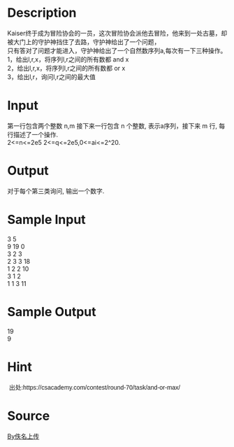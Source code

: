 
# Description

<div class="content"><div>Kaiser终于成为冒险协会的一员，这次冒险协会派他去冒险，他来到一处古墓，却被大门上的守护神挡住了去路，守护神给出了一个问题，</div>
<div>只有答对了问题才能进入，守护神给出了一个自然数序列a,每次有一下三种操作。</div>
<div>1，给出l,r,x，将序列l,r之间的所有数都 and x</div>
<div>2，给出l,r,x，将序列l,r之间的所有数都 or x</div>
<div>3，给出l,r，询问l,r之间的最大值</div>
<div></div>
<p></p></div>

# Input

<div class="content"><div>第一行包含两个整数 n,m 接下来一行包含 n 个整数, 表示a序列，接下来 m 行, 每行描述了一个操作.</div>
<div>2&lt;=n&lt;=2e5 2&lt;=q&lt;=2e5,0&lt;=ai&lt;=2^20.</div>
<div></div>
<p></p></div>

# Output

<div class="content"><div>对于每个第三类询问, 输出一个数字.</div>
<div></div>
<p></p></div>

# Sample Input

<div class="content"><span class="sampledata">3 5<br/>
9 19 0<br/>
3 2 3<br/>
2 3 3 18<br/>
1 2 2 10<br/>
3 1 2<br/>
1 1 3 11</span></div>

# Sample Output

<div class="content"><span class="sampledata">19<br/>
9</span></div>

# Hint

<div class="content"><p></p><p> 出处:<span style="font-family: arial, verdana, helvetica, sans-serif;">https://csacademy.com/contest/round-70/task/and-or-max/</span></p><p></p></div>

# Source

<div class="content"><p><a href="problemset.php?search=By佚名上传">By佚名上传</a></p></div>

